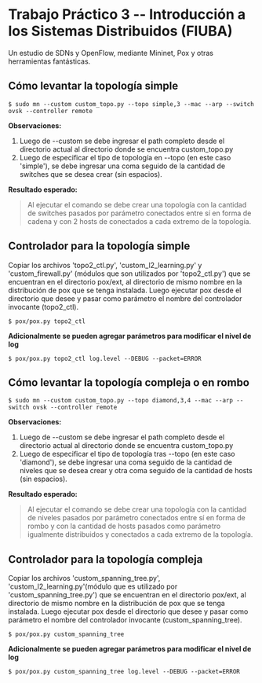 # Trabajo Práctico 3 -- Introducción a los Sistemas Distribuidos (FIUBA)
Un estudio de SDNs y OpenFlow, mediante Mininet, Pox y otras herramientas fantásticas.

## Cómo levantar la topología simple
```
$ sudo mn --custom custom_topo.py --topo simple,3 --mac --arp --switch ovsk --controller remote
```
**Observaciones:**
1. Luego de --custom se debe ingresar el path completo desde el directorio actual al directorio donde se encuentra custom_topo.py
2. Luego de especificar el tipo de topología en --topo (en este caso 'simple'), se debe ingresar una coma seguido de la cantidad de switches que se desea crear (sin espacios).

**Resultado esperado:**
> Al ejecutar el comando se debe crear una topología con la cantidad de switches pasados por parámetro conectados entre sí en forma de cadena y con 2 hosts de conectados a cada extremo de la topología.

## Controlador para la topología simple
Copiar los archivos 'topo2_ctl.py', 'custom_l2_learning.py' y 'custom_firewall.py' (módulos que son utilizados por 'topo2_ctl.py') que se encuentran en el directorio pox/ext, al directorio de mismo nombre en la distribución de pox que se tenga instalada. Luego ejecutar pox desde el directorio que desee y pasar como parámetro el nombre del controlador invocante (topo2_ctl).
```
$ pox/pox.py topo2_ctl
```
**Adicionalmente se pueden agregar parámetros para modificar el nivel de log**
```
$ pox/pox.py topo2_ctl log.level --DEBUG --packet=ERROR
```

## Cómo levantar la topología compleja o en rombo
```
$ sudo mn --custom custom_topo.py --topo diamond,3,4 --mac --arp --switch ovsk --controller remote
```
**Observaciones:**
1. Luego de --custom se debe ingresar el path completo desde el directorio actual al directorio donde se encuentra custom_topo.py
2. Luego de especificar el tipo de topología tras --topo (en este caso 'diamond'), se debe ingresar una coma seguido de la cantidad de niveles que se desea crear y otra coma seguido de la cantidad de hosts (sin espacios).

**Resultado esperado:**
> Al ejecutar el comando se debe crear una topología con la cantidad de niveles pasados por parámetro conectados entre sí en forma de rombo y con la cantidad de hosts pasados como parámetro igualmente distribuidos y conectados a cada extremo de la topología.

## Controlador para la topología compleja
Copiar los archivos 'custom_spanning_tree.py', 'custom_l2_learning.py'(módulo que es utilizado por 'custom_spanning_tree.py') que se encuentran en el directorio pox/ext, al directorio de mismo nombre en la distribución de pox que se tenga instalada. Luego ejecutar pox desde el directorio que desee y pasar como parámetro el nombre del controlador invocante (custom_spanning_tree).
```
$ pox/pox.py custom_spanning_tree
```
**Adicionalmente se pueden agregar parámetros para modificar el nivel de log**
```
$ pox/pox.py custom_spanning_tree log.level --DEBUG --packet=ERROR
```
